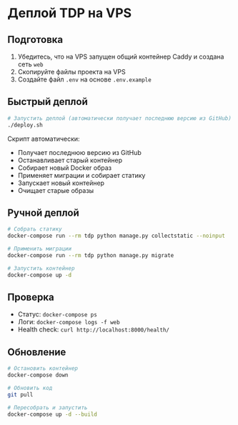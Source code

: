 # Деплой TDP на VPS

## Подготовка

1. Убедитесь, что на VPS запущен общий контейнер Caddy и создана сеть `web`
2. Скопируйте файлы проекта на VPS
3. Создайте файл `.env` на основе `.env.example`

## Быстрый деплой

```bash
# Запустить деплой (автоматически получает последнюю версию из GitHub)
./deploy.sh
```

Скрипт автоматически:
- Получает последнюю версию из GitHub
- Останавливает старый контейнер
- Собирает новый Docker образ
- Применяет миграции и собирает статику
- Запускает новый контейнер
- Очищает старые образы

## Ручной деплой

```bash
# Собрать статику
docker-compose run --rm tdp python manage.py collectstatic --noinput

# Применить миграции
docker-compose run --rm tdp python manage.py migrate

# Запустить контейнер
docker-compose up -d
```

## Проверка

- Статус: `docker-compose ps`
- Логи: `docker-compose logs -f web`
- Health check: `curl http://localhost:8000/health/`

## Обновление

```bash
# Остановить контейнер
docker-compose down

# Обновить код
git pull

# Пересобрать и запустить
docker-compose up -d --build
```
